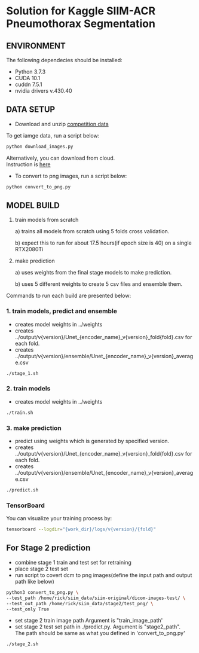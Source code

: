 # Solution for Kaggle SIIM-ACR Pneumothorax Segmentation 


## ENVIRONMENT

The following dependecies should be installed:

* Python 3.7.3
* CUDA 10.1
* cuddn 7.5.1
* nvidia drivers v.430.40


## DATA SETUP

- Download and unzip [competition data](https://www.kaggle.com/c/siim-acr-pneumothorax-segmentation/data)

 To get iamge data, run a script below:
```bash
python download_images.py
```
Alternatively, you can download from cloud.<br>
Instruction is [here](https://www.kaggle.com/smerllo/download-the-dataset-directly-to-the-cloud)

- To convert to png images, run a script below:
```bash
python convert_to_png.py
```

## MODEL BUILD

1. train models from scratch

    a) trains all models from scratch using 5 folds cross validation.

    b) expect this to run for about 17.5 hours(if epoch size is 40) on a single RTX2080Ti
    
2. make prediction

    a) uses weights from the final stage models to make prediction.

    b) uses 5 different weights to create 5 csv files and ensemble them.

Commands to run each build are presented below:

### 1. train models, predict and ensemble 
- creates model weights in ../weights
- creates ../output/v{version}/Unet_{encoder_name}_v{version}_fold{fold}.csv for each fold.
- creates ../output/v{version}/ensemble/Unet_{encoder_name}_v{version}_average.csv

```bash
./stage_1.sh
```
### 2. train models

- creates model weights in ../weights

```bash
./train.sh
```

### 3. make prediction 

- predict using weights which is generated by specified version.
- creates ../output/v{version}/Unet_{encoder_name}_v{version}_fold{fold}.csv for each fold.
- creates ../output/v{version}/ensemble/Unet_{encoder_name}_v{version}_average.csv

```bash
./predict.sh
```

### TensorBoard

You can visualize your training process by:

```bash
tensorboard --logdir="{work_dir}/logs/v{version}/{fold}"
```

## For Stage 2 prediction

- combine stage 1 train and test set for retraining
- place stage 2 test set
- run script to covert dcm to png images(define the input path and output path like below)

```bash
python3 convert_to_png.py \
--test_path /home/rick/siim_data/siim-original/dicom-images-test/ \
--test_out_path /home/rick/siim_data/stage2/test_png/ \
--test_only True
```
- set stage 2 train image path Argument is "train_image_path'<br>
- set stage 2 test set path in ./predict.py. Argument is "stage2_path".<br>
The path should be same as what you defined in 'convert_to_png.py'
```bash
./stage_2.sh
```
